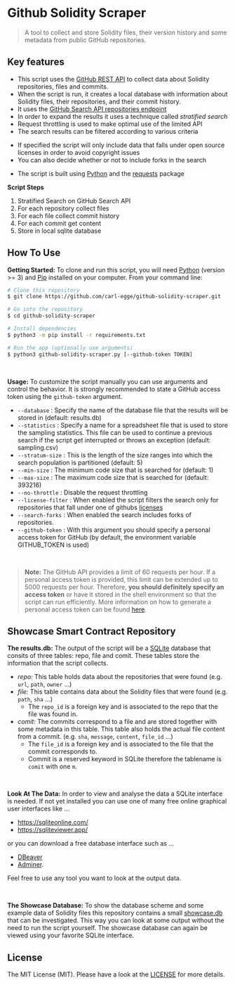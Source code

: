 # Github Solidity Scraper

> A tool to collect and store Solidity files, their version history and some metadata from public GitHub repositories.

## Key features

* This script uses the [GitHub REST API](https://docs.github.com/en/rest) to collect data about Solidity repositories, files and commits.
* When the script is run, it creates a local database with information about Solidity files, their repositories, and their commit history.
* It uses the [GitHub Search API repositories endpoint](https://api.github.com/search/repositories)
* In order to expand the results it uses a technique called *stratified search*
* Request throttling is used to make optimal use of the limited API
* The search results can be filtered according to various criteria
 - If specified the script will only include data that falls under open source licenses in order to avoid copyright issues
 - You can also decide whether or not to include forks in the search
* The script is built using [Python](https://docs.python.org/3/) and the [requests](https://pypi.org/project/requests/) package

**Script Steps**
1. Stratified Search on GitHub Search API
2. For each repository collect files
3. For each file collect commit history
4. For each commit get content
5. Store in local sqlite database


## How To Use

**Getting Started:**
To clone and run this script, you will need [Python](https://www.python.org/downloads/) (version >= 3) and [Pip](https://pip.pypa.io/en/stable/) installed on your computer.
From your command line:

```bash
# Clone this repository
$ git clone https://github.com/carl-egge/github-solidity-scraper.git

# Go into the repository
$ cd github-solidity-scraper

# Install dependencies
$ python3 -m pip install -r requirements.txt

# Run the app (optionally use arguments)
$ python3 github-solidity-scraper.py [--github-token TOKEN]
```
<br>

**Usage:**
To customize the script manually you can use arguments and control the behavior. It is strongly recommended to state a GitHub access token using the `github-token` argument.
<br>

- `--database` : Specify the name of the database file that the results will be stored in (default: results.db)
- `--statistics` : Specify a name for a spreadsheet file that is used to store the sampling statistics. This file can be used to continue a previous search if the script get interrupted or throws an exception (default: sampling.csv)
- `--stratum-size` : This is the length of the size ranges into which the search population is partitioned (default: 5)
- `--min-size` : The minimum code size that is searched for (default: 1)
- `--max-size` : The maximum code size that is searched for (default: 393216)
- `--no-throttle` : Disable the request throttling
- `--license-filter` : When enabled the script filters the search only for repositories that fall under one of githubs [licenses](api.github.com/licenses)
- `--search-forks` : When enabled the search includes forks of repositories.
- `--github-token` : With this argument you should specify a personal access token for GitHub (by default, the environment variable GITHUB_TOKEN is used)

<br>

> **Note:**
> The GitHub API provides a limit of 60 requests per hour. If a personal access token is provided, this limit can be extended up to 5000 requests per hour. Therefore, **you should definitely specify an access token** or have it stored in the shell environment so that the script can run efficiently.
> More information on how to generate a personal access token can be found [here](https://docs.github.com/en/authentication/keeping-your-account-and-data-secure/creating-a-personal-access-token#creating-a-personal-access-token-classic).

## Showcase Smart Contract Repository

**The results.db:**
The output of the script will be a [SQLite](https://www.sqlite.org/index.html) database that consits of three tables: repo, file and comit. These tables store the information that the script collects.

* *repo:* This table holds data about the repositories that were found (e.g. `url`, `path`, `owner` ...)
* *file:* This table contains data about the Solidity files that were found (e.g. `path`, `sha` ...)
  - The `repo_id` is a foreign key and is associated to the repo that the file was found in.
* *comit:* The commits correspond to a file and are stored together with some metadata in this table. This table also holds the actual file content from a commit.  (e.g. `sha`, `message`, `content`, `file_id` ...)
  - The `file_id` is a foreign key and is associated to the file that the commit corresponds to.
  - Commit is a reserved keyword in SQLite therefore the tablename is `comit` with one `m`.

<br>

**Look At The Data:**
In order to view and analyse the data a SQLite interface is needed. If not yet installed you can use one of many free online graphical user interfaces like ...

  - https://sqliteonline.com/
  - https://sqliteviewer.app/
  
or you can download a free database interface such as ...
  
  - [DBeaver](https://dbeaver.io/)
  - [Adminer](https://www.adminer.org/).
  
Feel free to use any tool you want to look at the output data.

<br>

**The Showcase Database:**
To show the database scheme and some example data of Solidity files this repository contains a small [showcase.db](showcase.db) that can be investigated. This way you can look at some output without the need to run the script yourself.
The showcase database can again be viewed using your favorite SQLite interface.


## License

The MIT License (MIT). Please have a look at the [LICENSE](LICENSE) for more details.
